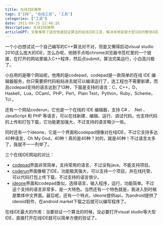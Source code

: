 ```yaml
---
title: 在线IDE推荐
tags: ["IDE", "在线工具", "工具"]
categories: ["工具"]
date: 2011-09-25 22:46:18
description: 在线IDE推荐
articleGPT: 文章推荐了适合快速验证算法的在线IDE工具，解决本地安装大型IDE的繁琐问题。
---
```


一个小白想试试一个自己编写的C++算法对不对，但是又懒得启动visual studio
2010这么庞大的IDE，怎么办呢，他随手点啦chrome浏览器书签栏里的一个链接，在打开的网站里输入C++程序，然后点submit，算法完美运行，小白高兴极了。

小白用的是哪个网站呢，他用的是codepad，codepad是一款简单的在线 IDE
编辑器服务，你只需要把代码粘贴进去就可以编译运行了，连工程也不需要新建，而且codepad支持的语言达到了13种，下面是支持的语言：C，C++，D，Haskell，Lua，OCaml，PHP，Perl，Plain
Text，Python，Ruby，Scheme，Tcl 。

还有一个网站coderun，它也是一个在线的 IDE 编辑器，支持 C# 、 .Net 、 JavaScript 和 PHP
等语言，可以在线新建、编辑、运行、调试代码，也支持代码的上传和打包下载，它功能更加强大，不过支持的语言略少一些。

同时还有一个ideone，它是一个界面和codepad很像对在线IDE，不过它支持多达40种语言，Oh My
God，40种！真的是40种？对的，就是40种！不过语言太多了，我就不一一列举了。

三个在线IDE网站的对比：

  * [codepad](http://codepad.org/)界面非常简单，支持常用的语言，不过没有java，不能支持项目。
  * [coderun](http://www.coderun.com/ide/)界面像极了IDE，功能极其强大，可以支持一个项目，并在线托管，可以代码打包上传下载，不过支持的语言很少。
  * [ideone](http://ideone.com/)界面和codepad类似，选择语言，输入程序，运行，功能简单。不过这个支持的语言非常多，是一大特色。当然还有一个特色就是，我进入到时候是繁体中文界面。最后呢，还有一个特点，ideone提供api，为android提供了ideroid软件，在android market下载之后就可以编写程序了。

在线IDE最大的作用：当要验证一个算法的时候，没必要打开visual studio等大型IDE，直接打开在线IDE就可以简单方便的验证了。
